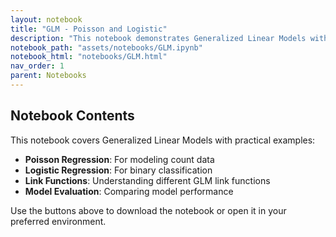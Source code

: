 ```yaml
---
layout: notebook
title: "GLM - Poisson and Logistic"
description: "This notebook demonstrates Generalized Linear Models with Poisson and Logistic regression examples."
notebook_path: "assets/notebooks/GLM.ipynb"
notebook_html: "notebooks/GLM.html"
nav_order: 1
parent: Notebooks
---
```


## Notebook Contents

This notebook covers Generalized Linear Models with practical examples:

- **Poisson Regression**: For modeling count data
- **Logistic Regression**: For binary classification  
- **Link Functions**: Understanding different GLM link functions
- **Model Evaluation**: Comparing model performance

Use the buttons above to download the notebook or open it in your preferred environment.
